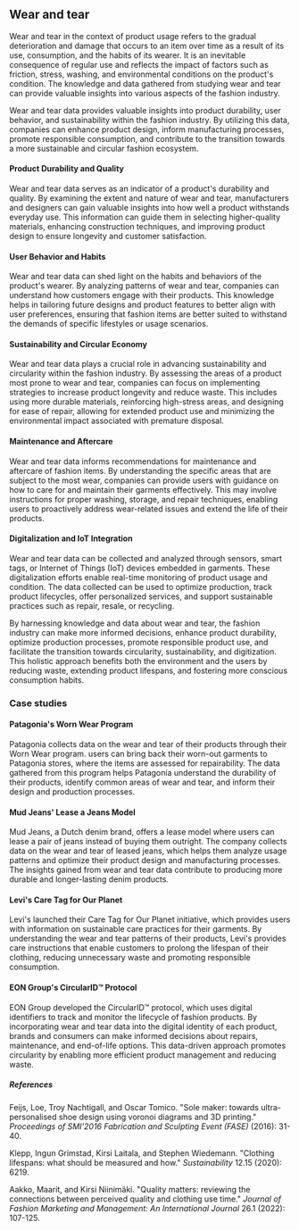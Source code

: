 ## Wear and tear

Wear and tear in the context of product usage refers to the gradual deterioration and damage that occurs to an item over time as a result of its use, consumption, and the habits of its wearer. It is an inevitable consequence of regular use and reflects the impact of factors such as friction, stress, washing, and environmental conditions on the product's condition. The knowledge and data gathered from studying wear and tear can provide valuable insights into various aspects of the fashion industry.

Wear and tear data provides valuable insights into product durability, user behavior, and sustainability within the fashion industry. By utilizing this data, companies can enhance product design, inform manufacturing processes, promote responsible consumption, and contribute to the transition towards a more sustainable and circular fashion ecosystem.

#### Product Durability and Quality

Wear and tear data serves as an indicator of a product's durability and quality. By examining the extent and nature of wear and tear, manufacturers and designers can gain valuable insights into how well a product withstands everyday use. This information can guide them in selecting higher-quality materials, enhancing construction techniques, and improving product design to ensure longevity and customer satisfaction.

#### User Behavior and Habits

Wear and tear data can shed light on the habits and behaviors of the product's wearer. By analyzing patterns of wear and tear, companies can understand how customers engage with their products. This knowledge helps in tailoring future designs and product features to better align with user preferences, ensuring that fashion items are better suited to withstand the demands of specific lifestyles or usage scenarios.

#### Sustainability and Circular Economy

Wear and tear data plays a crucial role in advancing sustainability and circularity within the fashion industry. By assessing the areas of a product most prone to wear and tear, companies can focus on implementing strategies to increase product longevity and reduce waste. This includes using more durable materials, reinforcing high-stress areas, and designing for ease of repair, allowing for extended product use and minimizing the environmental impact associated with premature disposal.

#### Maintenance and Aftercare

Wear and tear data informs recommendations for maintenance and aftercare of fashion items. By understanding the specific areas that are subject to the most wear, companies can provide users with guidance on how to care for and maintain their garments effectively. This may involve instructions for proper washing, storage, and repair techniques, enabling users to proactively address wear-related issues and extend the life of their products.

#### Digitalization and IoT Integration

Wear and tear data can be collected and analyzed through sensors, smart tags, or Internet of Things (IoT) devices embedded in garments. These digitalization efforts enable real-time monitoring of product usage and condition. The data collected can be used to optimize production, track product lifecycles, offer personalized services, and support sustainable practices such as repair, resale, or recycling.

By harnessing knowledge and data about wear and tear, the fashion industry can make more informed decisions, enhance product durability, optimize production processes, promote responsible product use, and facilitate the transition towards circularity, sustainability, and digitization. This holistic approach benefits both the environment and the users by reducing waste, extending product lifespans, and fostering more conscious consumption habits.

### Case studies

#### Patagonia's Worn Wear Program

Patagonia collects data on the wear and tear of their products through their Worn Wear program. users can bring back their worn-out garments to Patagonia stores, where the items are assessed for repairability. The data gathered from this program helps Patagonia understand the durability of their products, identify common areas of wear and tear, and inform their design and production processes.

#### Mud Jeans' Lease a Jeans Model

Mud Jeans, a Dutch denim brand, offers a lease model where users can lease a pair of jeans instead of buying them outright. The company collects data on the wear and tear of leased jeans, which helps them analyze usage patterns and optimize their product design and manufacturing processes. The insights gained from wear and tear data contribute to producing more durable and longer-lasting denim products.

#### Levi's Care Tag for Our Planet

Levi's launched their Care Tag for Our Planet initiative, which provides users with information on sustainable care practices for their garments. By understanding the wear and tear patterns of their products, Levi's provides care instructions that enable customers to prolong the lifespan of their clothing, reducing unnecessary waste and promoting responsible consumption.

#### EON Group's CircularID™ Protocol

EON Group developed the CircularID™ protocol, which uses digital identifiers to track and monitor the lifecycle of fashion products. By incorporating wear and tear data into the digital identity of each product, brands and consumers can make informed decisions about repairs, maintenance, and end-of-life options. This data-driven approach promotes circularity by enabling more efficient product management and reducing waste.

##### References 
Feijs, Loe, Troy Nachtigall, and Oscar Tomico. "Sole maker: towards ultra-personalised shoe design using voronoi diagrams and 3D printing." _Proceedings of SMI'2016 Fabrication and Sculpting Event (FASE)_ (2016): 31-40.

Klepp, Ingun Grimstad, Kirsi Laitala, and Stephen Wiedemann. "Clothing lifespans: what should be measured and how." _Sustainability_ 12.15 (2020): 6219.

Aakko, Maarit, and Kirsi Niinimäki. "Quality matters: reviewing the connections between perceived quality and clothing use time." _Journal of Fashion Marketing and Management: An International Journal_ 26.1 (2022): 107-125.
